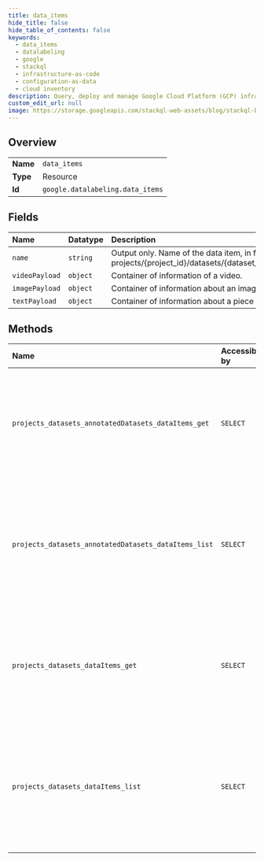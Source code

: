 ```yaml
---
title: data_items
hide_title: false
hide_table_of_contents: false
keywords:
  - data_items
  - datalabeling
  - google    
  - stackql
  - infrastructure-as-code
  - configuration-as-data
  - cloud inventory
description: Query, deploy and manage Google Cloud Platform (GCP) infrastructure and resources using SQL
custom_edit_url: null
image: https://storage.googleapis.com/stackql-web-assets/blog/stackql-blog-post-featured-image.png
---
```

  
    

## Overview
<table><tbody>
<tr><td><b>Name</b></td><td><code>data_items</code></td></tr>
<tr><td><b>Type</b></td><td>Resource</td></tr>
<tr><td><b>Id</b></td><td><code>google.datalabeling.data_items</code></td></tr>
</tbody></table>

## Fields
| Name | Datatype | Description |
|:-----|:---------|:------------|
| `name` | `string` | Output only. Name of the data item, in format of: projects/{project_id}/datasets/{dataset_id}/dataItems/{data_item_id} |
| `videoPayload` | `object` | Container of information of a video. |
| `imagePayload` | `object` | Container of information about an image. |
| `textPayload` | `object` | Container of information about a piece of text. |
## Methods
| Name | Accessible by | Required Params | Description |
|:-----|:--------------|:----------------|:------------|
| `projects_datasets_annotatedDatasets_dataItems_get` | `SELECT` | `annotatedDatasetsId, dataItemsId, datasetsId, projectsId` | Gets a data item in a dataset by resource name. This API can be called after data are imported into dataset. |
| `projects_datasets_annotatedDatasets_dataItems_list` | `SELECT` | `annotatedDatasetsId, datasetsId, projectsId` | Lists data items in a dataset. This API can be called after data are imported into dataset. Pagination is supported. |
| `projects_datasets_dataItems_get` | `SELECT` | `dataItemsId, datasetsId, projectsId` | Gets a data item in a dataset by resource name. This API can be called after data are imported into dataset. |
| `projects_datasets_dataItems_list` | `SELECT` | `datasetsId, projectsId` | Lists data items in a dataset. This API can be called after data are imported into dataset. Pagination is supported. |
